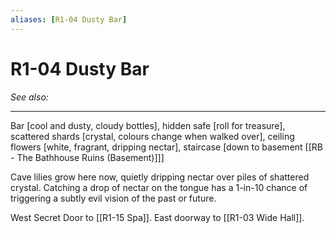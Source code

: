 ```yaml
---
aliases: [R1-04 Dusty Bar]
---
```


# R1-04 Dusty Bar
*See also:*
___
Bar [cool and dusty, cloudy bottles], hidden safe [roll for
treasure], scattered shards [crystal, colours change when
walked over], ceiling flowers [white, fragrant, dripping
nectar], staircase [down to basement [[RB - The Bathhouse Ruins (Basement)]]]

Cave lilies grow here now, quietly dripping nectar over
piles of shattered crystal. Catching a drop of nectar on
the tongue has a 1-in-10 chance of triggering a subtly
evil vision of the past or future.

West Secret Door to [[R1-15 Spa]].
East doorway to [[R1-03 Wide Hall]].